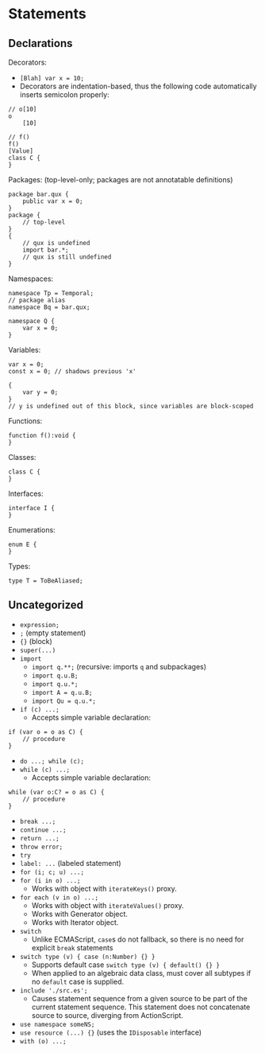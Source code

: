 # Statements

## Declarations

Decorators:

- `[Blah] var x = 10;`
- Decorators are indentation-based, thus the following code automatically inserts semicolon properly:

```
// o[10]
o
    [10]

// f()
f()
[Value]
class C {
}
```

Packages: (top-level-only; packages are not annotatable definitions)

```
package bar.qux {
    public var x = 0;
}
package {
    // top-level
}
{
    // qux is undefined
    import bar.*;
    // qux is still undefined
}
```

Namespaces:

```
namespace Tp = Temporal;
// package alias
namespace Bq = bar.qux;

namespace Q {
    var x = 0;
}
```

Variables:

```
var x = 0;
const x = 0; // shadows previous 'x'

{
    var y = 0;
}
// y is undefined out of this block, since variables are block-scoped
```

Functions:

```
function f():void {
}
```

Classes:

```
class C {
}
```

Interfaces:

```
interface I {
}
```

Enumerations:

```
enum E {
}
```

Types:

```
type T = ToBeAliased;
```

## Uncategorized

- `expression;`
- `;` (empty statement)
- `{}` (block)
- `super(...)`
- `import`
  - `import q.**;` (recursive: imports `q` and subpackages)
  - `import q.u.B;`
  - `import q.u.*;`
  - `import A = q.u.B;`
  - `import Qu = q.u.*;`
- `if (c) ...;`
  - Accepts simple variable declaration:
```
if (var o = o as C) {
    // procedure
}
```
- `do ...; while (c);`
- `while (c) ...;`
  - Accepts simple variable declaration:
```
while (var o:C? = o as C) {
    // procedure
}
```
- `break ...;`
- `continue ...;`
- `return ...;`
- `throw error;`
- `try`
- `label: ...` (labeled statement)
- `for (i; c; u) ...;`
- `for (i in o) ...;`
  - Works with object with `iterateKeys()` proxy.
- `for each (v in o) ...;`
  - Works with object with `iterateValues()` proxy.
  - Works with Generator object.
  - Works with Iterator object.
- `switch`
  - Unlike ECMAScript, `case`s do not fallback, so there is no need for explicit `break` statements
- `switch type (v) { case (n:Number) {} }`
  - Supports default case `switch type (v) { default() {} }`
  - When applied to an algebraic data class, must cover all subtypes if no `default` case is supplied.
- `include './src.es';`
  - Causes statement sequence from a given source to be part of the current statement sequence. This statement does not concatenate source to source, diverging from ActionScript.
- `use namespace someNS;`
- `use resource (...) {}` (uses the `IDisposable` interface)
- `with (o) ...;`